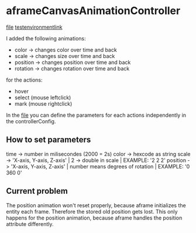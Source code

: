# aframeCanvasAnimationController

[file](https://github.com/Machuntox/Getaviz/blob/master/ui/scripts/CanvasAnimation/AframeCanvasAnimationController.js)
[testenvironmentlink](http://localhost:8082/ui/index.php?setup=web_a-frame/animation&model=City%20bank%20aframe&aframe=true)

I added the following animations:
- color -> changes color over time and back
- scale -> changes size over time and back
- position -> changes position over time and back
- rotation -> changes rotation over time and back

for the actions: 
- hover
- select (mouse leftclick)
- mark (mouse rightclick)

In the [file](https://github.com/Machuntox/Getaviz/blob/master/ui/scripts/CanvasAnimation/AframeCanvasAnimationController.js) you can define the parameters for each actions independently in the controllerConfig. 

## How to set parameters
time -> number in milisecondes (2000 = 2s)
color -> hexcode as string
scale -> 'X-axis, Y-axis, Z-axis' | 2 -> double in scale | EXAMPLE: '2 2 2'
position -> 'X-axis, Y-axis, Z-axis' | number means degrees of rotation | EXAMPLE: '0 360 0'

## Current problem
The position animation won't reset properly, because aframe initializes the entity each frame. Therefore the stored old position gets lost. This only happens for the position animation, because aframe handles the position attribute differently.
